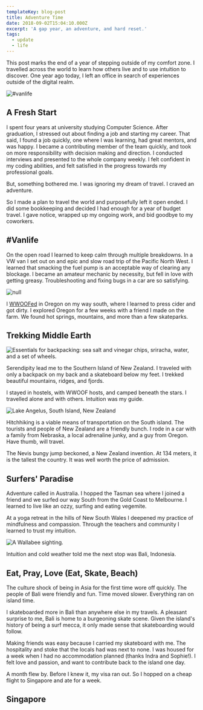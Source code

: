 ```yaml
---
templateKey: blog-post
title: Adventure Time
date: 2018-09-02T15:04:10.000Z
excerpt: 'A gap year, an adventure, and hard reset.'
tags:
  - update
  - life
---
```

This post marks the end of a year of stepping outside of my comfort zone. I travelled across the world to learn how others live and to use intuition to discover. One year ago today, I left an office in search of experiences outside of the digital realm.

![#vanlife](/img/img_6619.jpg)

## A Fresh Start

I spent four years at university studying Computer Science. After graduation, I stressed out about finding a job and starting my career. That said, I found a job quickly, one where I was learning, had great mentors, and was happy. I became a contributing member of the team quickly, and took on more responsibility with decision making and direction. I conducted interviews and presented to the whole company weekly. I felt confident in my coding abilities, and felt satisfied in the progress towards my professional goals.

But, something bothered me. I was ignoring my dream of travel. I craved an adventure.

So I made a plan to travel the world and purposefully left it open ended. I did some bookkeeping and decided I had enough for a year of budget travel. I gave notice, wrapped up my ongoing work, and bid goodbye to my coworkers.

## \#Vanlife

On the open road I learned to keep calm through multiple breakdowns. In a VW van I set out on and epic and slow road trip of the Pacific North West. I learned that smacking the fuel pump is an acceptable way of clearing any blockage. I became an amateur mechanic by necessity, but fell in love with getting greasy. Troubleshooting and fixing bugs in a car are so satisfying.

![null](/img/img_6495.jpg)

I [WWOOFed](http://wwoof.net/) in Oregon on my way south, where I learned to press cider and got dirty. I explored Oregon for a few weeks with a friend I made on the farm. We found hot springs, mountains, and more than a few skateparks.

## Trekking Middle Earth

![Essentials for backpacking: sea salt and vinegar chips, sriracha, water, and a set of wheels.](/img/img_20180424_092521227.jpg)

Serendipity lead me to the Southern Island of New Zealand. I traveled with only a backpack on my back and a skateboard below my feet. I trekked beautiful mountains, ridges, and fjords.

I stayed in hostels, with WWOOF hosts, and camped beneath the stars.  I travelled alone and with others. Intuition was my guide.

![Lake Angelus, South Island, New Zealand](/img/img_20180305_190035484_hdr.jpg)

Hitchhiking is a viable means of transportation on the South island. The tourists and people of New Zealand are a friendly bunch. I rode in a car with a family from Nebraska, a local adrenaline junky, and a guy from Oregon. Have thumb, will travel.

The Nevis bungy jump beckoned, a New Zealand invention. At 134 meters, it is the tallest the country. It was well worth the price of admission.

## Surfers' Paradise

Adventure called in Australia. I hopped the Tasman sea where I joined a friend and we surfed our way South from the Gold Coast to Melbourne. I learned to live like an ozzy, surfing and eating vegemite.

At a yoga retreat in the hills of New South Wales I deepened my practice of mindfulness and compassion. Through the teachers and community I learned to trust my intuition.

![A Wallabee sighting.](/img/img_20180515_073613624.jpg)

Intuition and cold weather told me the next stop was Bali, Indonesia.

## Eat, Pray, Love (Eat, Skate, Beach)

The culture shock of being in Asia for the first time wore off quickly.  The people of Bali were friendly and fun. Time moved slower. Everything ran on island time.

I skateboarded more in Bali than anywhere else in my travels. A pleasant surprise to me, Bali is home to a burgeoning skate scene. Given the island's history of being a surf mecca, it only made sense that skateboarding would follow.  

Making friends was easy because I carried my skateboard with me. The hospitality and stoke that the locals had was next to none. I was housed for a week when I had no accommodation planned (thanks Indra and Sophie!). I felt love and passion, and want to contribute back to the island one day.

A month flew by.  Before I knew it, my visa ran out.  So I hopped on a cheap flight to Singapore and ate for a week.

## Singapore
